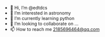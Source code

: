 - 👋 Hi, I’m @edtdcs
- 👀 I’m interested in astronomy
- 🌱 I’m currently learning python
- 💞️ I’m looking to collaborate on ...
- 📫 How to reach me 2185696464@qq.com

<!---
edtdcs/edtdcs is a ✨ special ✨ repository because its `README.md` (this file) appears on your GitHub profile.
You can click the Preview link to take a look at your changes.
--->
